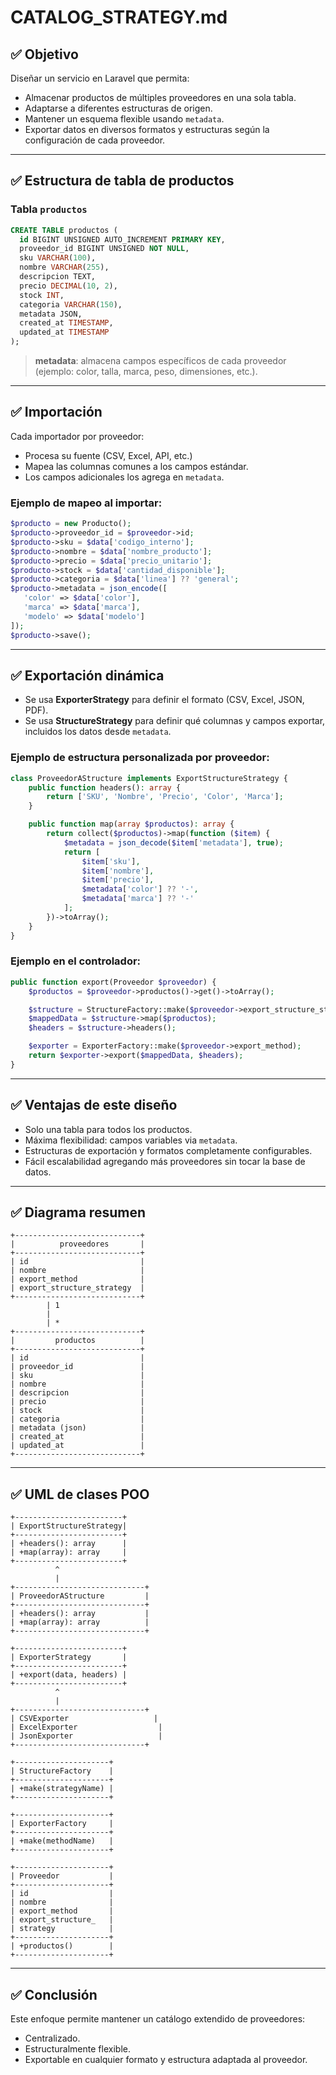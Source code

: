 # CATALOG\_STRATEGY.md

## ✅ Objetivo

Diseñar un servicio en Laravel que permita:

- Almacenar productos de múltiples proveedores en una sola tabla.
- Adaptarse a diferentes estructuras de origen.
- Mantener un esquema flexible usando `metadata`.
- Exportar datos en diversos formatos y estructuras según la configuración de cada proveedor.

---

## ✅ Estructura de tabla de productos

### **Tabla `productos`**

```sql
CREATE TABLE productos (
  id BIGINT UNSIGNED AUTO_INCREMENT PRIMARY KEY,
  proveedor_id BIGINT UNSIGNED NOT NULL,
  sku VARCHAR(100),
  nombre VARCHAR(255),
  descripcion TEXT,
  precio DECIMAL(10, 2),
  stock INT,
  categoria VARCHAR(150),
  metadata JSON,
  created_at TIMESTAMP,
  updated_at TIMESTAMP
);
```

> **metadata**: almacena campos específicos de cada proveedor (ejemplo: color, talla, marca, peso, dimensiones, etc.).

---

## ✅ Importación

Cada importador por proveedor:

- Procesa su fuente (CSV, Excel, API, etc.)
- Mapea las columnas comunes a los campos estándar.
- Los campos adicionales los agrega en `metadata`.

### **Ejemplo de mapeo al importar:**

```php
$producto = new Producto();
$producto->proveedor_id = $proveedor->id;
$producto->sku = $data['codigo_interno'];
$producto->nombre = $data['nombre_producto'];
$producto->precio = $data['precio_unitario'];
$producto->stock = $data['cantidad_disponible'];
$producto->categoria = $data['linea'] ?? 'general';
$producto->metadata = json_encode([
   'color' => $data['color'],
   'marca' => $data['marca'],
   'modelo' => $data['modelo']
]);
$producto->save();
```

---

## ✅ Exportación dinámica

- Se usa **ExporterStrategy** para definir el formato (CSV, Excel, JSON, PDF).
- Se usa **StructureStrategy** para definir qué columnas y campos exportar, incluidos los datos desde `metadata`.

### **Ejemplo de estructura personalizada por proveedor:**

```php
class ProveedorAStructure implements ExportStructureStrategy {
    public function headers(): array {
        return ['SKU', 'Nombre', 'Precio', 'Color', 'Marca'];
    }

    public function map(array $productos): array {
        return collect($productos)->map(function ($item) {
            $metadata = json_decode($item['metadata'], true);
            return [
                $item['sku'],
                $item['nombre'],
                $item['precio'],
                $metadata['color'] ?? '-',
                $metadata['marca'] ?? '-'
            ];
        })->toArray();
    }
}
```

### **Ejemplo en el controlador:**

```php
public function export(Proveedor $proveedor) {
    $productos = $proveedor->productos()->get()->toArray();

    $structure = StructureFactory::make($proveedor->export_structure_strategy);
    $mappedData = $structure->map($productos);
    $headers = $structure->headers();

    $exporter = ExporterFactory::make($proveedor->export_method);
    return $exporter->export($mappedData, $headers);
}
```

---

## ✅ Ventajas de este diseño

- Solo una tabla para todos los productos.
- Máxima flexibilidad: campos variables via `metadata`.
- Estructuras de exportación y formatos completamente configurables.
- Fácil escalabilidad agregando más proveedores sin tocar la base de datos.

---
    
## ✅ Diagrama resumen

```
+----------------------------+
|          proveedores       |
+----------------------------+
| id                         |
| nombre                     |
| export_method              |
| export_structure_strategy  |
+----------------------------+
        | 1
        |        
        | *
+----------------------------+
|         productos          |
+----------------------------+
| id                         |
| proveedor_id               |
| sku                        |
| nombre                     |
| descripcion                |
| precio                     |
| stock                      |
| categoria                  |
| metadata (json)            |
| created_at                 |
| updated_at                 |
+----------------------------+
```

---

## ✅ UML de clases POO

```plaintext
+------------------------+
| ExportStructureStrategy|
+------------------------+
| +headers(): array      |
| +map(array): array     |
+------------------------+
          ^
          |
+-----------------------------+
| ProveedorAStructure         |
+-----------------------------+
| +headers(): array           |
| +map(array): array          |
+-----------------------------+

+------------------------+
| ExporterStrategy       |
+------------------------+
| +export(data, headers) |
+------------------------+
          ^
          |
+-----------------------------+
| CSVExporter                   |
| ExcelExporter                  |
| JsonExporter                   |
+-----------------------------+

+---------------------+
| StructureFactory    |
+---------------------+
| +make(strategyName) |
+---------------------+

+---------------------+
| ExporterFactory     |
+---------------------+
| +make(methodName)   |
+---------------------+

+---------------------+
| Proveedor           |
+---------------------+
| id                  |
| nombre              |
| export_method       |
| export_structure_   |
| strategy            |
+---------------------+
| +productos()        |
+---------------------+
```

---

## ✅ Conclusión

Este enfoque permite mantener un catálogo extendido de proveedores:

- Centralizado.
- Estructuralmente flexible.
- Exportable en cualquier formato y estructura adaptada al proveedor.

